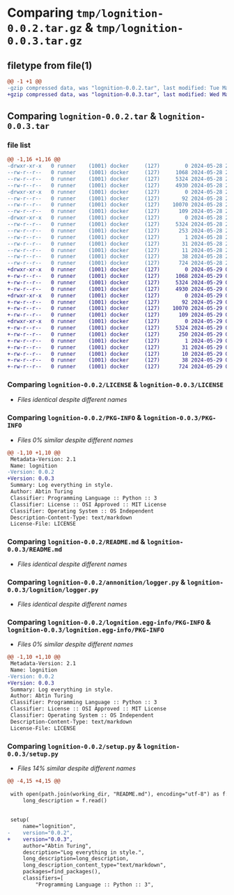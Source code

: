 # Comparing `tmp/lognition-0.0.2.tar.gz` & `tmp/lognition-0.0.3.tar.gz`

## filetype from file(1)

```diff
@@ -1 +1 @@
-gzip compressed data, was "lognition-0.0.2.tar", last modified: Tue May 28 23:53:06 2024, max compression
+gzip compressed data, was "lognition-0.0.3.tar", last modified: Wed May 29 00:05:58 2024, max compression
```

## Comparing `lognition-0.0.2.tar` & `lognition-0.0.3.tar`

### file list

```diff
@@ -1,16 +1,16 @@
-drwxr-xr-x   0 runner    (1001) docker     (127)        0 2024-05-28 23:53:06.252110 lognition-0.0.2/
--rw-r--r--   0 runner    (1001) docker     (127)     1068 2024-05-28 23:52:54.000000 lognition-0.0.2/LICENSE
--rw-r--r--   0 runner    (1001) docker     (127)     5324 2024-05-28 23:53:06.252110 lognition-0.0.2/PKG-INFO
--rw-r--r--   0 runner    (1001) docker     (127)     4930 2024-05-28 23:52:54.000000 lognition-0.0.2/README.md
-drwxr-xr-x   0 runner    (1001) docker     (127)        0 2024-05-28 23:53:06.248110 lognition-0.0.2/annonition/
--rw-r--r--   0 runner    (1001) docker     (127)       92 2024-05-28 23:52:54.000000 lognition-0.0.2/annonition/__init__.py
--rw-r--r--   0 runner    (1001) docker     (127)    10070 2024-05-28 23:52:54.000000 lognition-0.0.2/annonition/logger.py
--rw-r--r--   0 runner    (1001) docker     (127)      109 2024-05-28 23:52:54.000000 lognition-0.0.2/annonition/main.py
-drwxr-xr-x   0 runner    (1001) docker     (127)        0 2024-05-28 23:53:06.252110 lognition-0.0.2/lognition.egg-info/
--rw-r--r--   0 runner    (1001) docker     (127)     5324 2024-05-28 23:53:06.000000 lognition-0.0.2/lognition.egg-info/PKG-INFO
--rw-r--r--   0 runner    (1001) docker     (127)      253 2024-05-28 23:53:06.000000 lognition-0.0.2/lognition.egg-info/SOURCES.txt
--rw-r--r--   0 runner    (1001) docker     (127)        1 2024-05-28 23:53:06.000000 lognition-0.0.2/lognition.egg-info/dependency_links.txt
--rw-r--r--   0 runner    (1001) docker     (127)       31 2024-05-28 23:53:06.000000 lognition-0.0.2/lognition.egg-info/requires.txt
--rw-r--r--   0 runner    (1001) docker     (127)       11 2024-05-28 23:53:06.000000 lognition-0.0.2/lognition.egg-info/top_level.txt
--rw-r--r--   0 runner    (1001) docker     (127)       38 2024-05-28 23:53:06.252110 lognition-0.0.2/setup.cfg
--rw-r--r--   0 runner    (1001) docker     (127)      724 2024-05-28 23:52:54.000000 lognition-0.0.2/setup.py
+drwxr-xr-x   0 runner    (1001) docker     (127)        0 2024-05-29 00:05:58.187209 lognition-0.0.3/
+-rw-r--r--   0 runner    (1001) docker     (127)     1068 2024-05-29 00:05:47.000000 lognition-0.0.3/LICENSE
+-rw-r--r--   0 runner    (1001) docker     (127)     5324 2024-05-29 00:05:58.187209 lognition-0.0.3/PKG-INFO
+-rw-r--r--   0 runner    (1001) docker     (127)     4930 2024-05-29 00:05:47.000000 lognition-0.0.3/README.md
+drwxr-xr-x   0 runner    (1001) docker     (127)        0 2024-05-29 00:05:58.183209 lognition-0.0.3/lognition/
+-rw-r--r--   0 runner    (1001) docker     (127)       92 2024-05-29 00:05:47.000000 lognition-0.0.3/lognition/__init__.py
+-rw-r--r--   0 runner    (1001) docker     (127)    10070 2024-05-29 00:05:47.000000 lognition-0.0.3/lognition/logger.py
+-rw-r--r--   0 runner    (1001) docker     (127)      109 2024-05-29 00:05:47.000000 lognition-0.0.3/lognition/main.py
+drwxr-xr-x   0 runner    (1001) docker     (127)        0 2024-05-29 00:05:58.187209 lognition-0.0.3/lognition.egg-info/
+-rw-r--r--   0 runner    (1001) docker     (127)     5324 2024-05-29 00:05:58.000000 lognition-0.0.3/lognition.egg-info/PKG-INFO
+-rw-r--r--   0 runner    (1001) docker     (127)      250 2024-05-29 00:05:58.000000 lognition-0.0.3/lognition.egg-info/SOURCES.txt
+-rw-r--r--   0 runner    (1001) docker     (127)        1 2024-05-29 00:05:58.000000 lognition-0.0.3/lognition.egg-info/dependency_links.txt
+-rw-r--r--   0 runner    (1001) docker     (127)       31 2024-05-29 00:05:58.000000 lognition-0.0.3/lognition.egg-info/requires.txt
+-rw-r--r--   0 runner    (1001) docker     (127)       10 2024-05-29 00:05:58.000000 lognition-0.0.3/lognition.egg-info/top_level.txt
+-rw-r--r--   0 runner    (1001) docker     (127)       38 2024-05-29 00:05:58.187209 lognition-0.0.3/setup.cfg
+-rw-r--r--   0 runner    (1001) docker     (127)      724 2024-05-29 00:05:47.000000 lognition-0.0.3/setup.py
```

### Comparing `lognition-0.0.2/LICENSE` & `lognition-0.0.3/LICENSE`

 * *Files identical despite different names*

### Comparing `lognition-0.0.2/PKG-INFO` & `lognition-0.0.3/PKG-INFO`

 * *Files 0% similar despite different names*

```diff
@@ -1,10 +1,10 @@
 Metadata-Version: 2.1
 Name: lognition
-Version: 0.0.2
+Version: 0.0.3
 Summary: Log everything in style.
 Author: Abtin Turing
 Classifier: Programming Language :: Python :: 3
 Classifier: License :: OSI Approved :: MIT License
 Classifier: Operating System :: OS Independent
 Description-Content-Type: text/markdown
 License-File: LICENSE
```

### Comparing `lognition-0.0.2/README.md` & `lognition-0.0.3/README.md`

 * *Files identical despite different names*

### Comparing `lognition-0.0.2/annonition/logger.py` & `lognition-0.0.3/lognition/logger.py`

 * *Files identical despite different names*

### Comparing `lognition-0.0.2/lognition.egg-info/PKG-INFO` & `lognition-0.0.3/lognition.egg-info/PKG-INFO`

 * *Files 0% similar despite different names*

```diff
@@ -1,10 +1,10 @@
 Metadata-Version: 2.1
 Name: lognition
-Version: 0.0.2
+Version: 0.0.3
 Summary: Log everything in style.
 Author: Abtin Turing
 Classifier: Programming Language :: Python :: 3
 Classifier: License :: OSI Approved :: MIT License
 Classifier: Operating System :: OS Independent
 Description-Content-Type: text/markdown
 License-File: LICENSE
```

### Comparing `lognition-0.0.2/setup.py` & `lognition-0.0.3/setup.py`

 * *Files 14% similar despite different names*

```diff
@@ -4,15 +4,15 @@
 
 with open(path.join(working_dir, "README.md"), encoding="utf-8") as f:
     long_description = f.read()
 
 
 setup(
     name="lognition",
-    version="0.0.2",
+    version="0.0.3",
     author="Abtin Turing",
     description="Log everything in style.",
     long_description=long_description,
     long_description_content_type="text/markdown",
     packages=find_packages(),
     classifiers=[
         "Programming Language :: Python :: 3",
```


